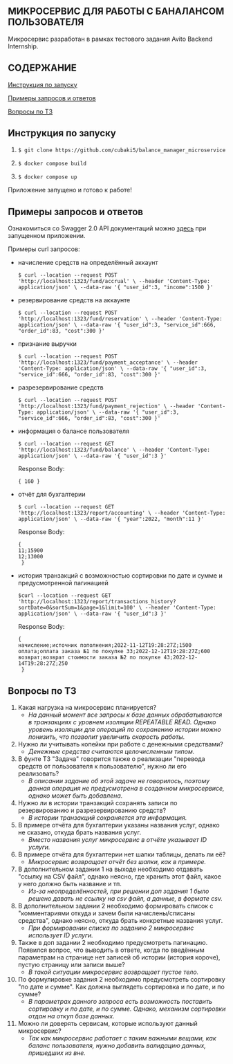 ## МИКРОСЕРВИС ДЛЯ РАБОТЫ С БАНАЛАНСОМ ПОЛЬЗОВАТЕЛЯ

Микросервис разработан в рамках тестового задания Avito Backend Internship.

## СОДЕРЖАНИЕ

[Инструкция по запуску](#instruc)

[Примеры запросов и ответов](#examples)

[Вопросы по ТЗ](#ques)

## Инструкция по запуску <a name="instruc"></a>

1. `$ git clone https://github.com/cubaki5/balance_manager_microservice`

2. `$ docker compose build`

3. `$ docker compose up`

Приложение запущено и готово к работе!

## Примеры запросов и ответов <a name="examples"></a>

Ознакомиться со Swagger 2.0 API документаций можно [здесь](http://localhost:1323/swagger/index.html) при запущенном приложении.

Примеры curl запросов:

- начисление средств на определённый аккаунт

  `$ curl --location --request POST 'http://localhost:1323/fund/accrual' \
  --header 'Content-Type: application/json' \
  --data-raw '{
  "user_id":3,
  "income":1500
  }'`

- резервирование средств на аккаунте

    `$ curl --location --request POST 'http://localhost:1323/fund/reservation' \
  --header 'Content-Type: application/json' \
  --data-raw '{
  "user_id":3,
  "service_id":666,
  "order_id":83,
  "cost":300
  }'`

- признание выручки

  `$ curl --location --request POST 'http://localhost:1323/fund/payment_acceptance' \
  --header 'Content-Type: application/json' \
  --data-raw '{
  "user_id":3,
  "service_id":666,
  "order_id":83,
  "cost":300
  }'`

- разрезервирование средств

  `$ curl --location --request POST 'http://localhost:1323/fund/payment_rejection' \
  --header 'Content-Type: application/json' \
  --data-raw '{
  "user_id":3,
  "service_id":666,
  "order_id":83,
  "cost":300
  }'`

- информация о балансе пользователя

  `$ curl --location --request GET 'http://localhost:1323/fund/balance' \
  --header 'Content-Type: application/json' \
  --data-raw '{
  "user_id":3
  }'`

    Response Body:

    `{
        160
    }`

- отчёт для бухгалтерии

    `$ curl --location --request GET 'http://localhost:1323/report/accounting' \
  --header 'Content-Type: application/json' \
  --data-raw '{
  "year":2022,
  "month":11
  }'`

  Response Body:

  ``` 
  { 
  11;15900
  12;13000
   }
- история транзакций с возможностью сортировки по дате и сумме и предусмотренной пагинацией

    `$curl --location --request GET 'http://localhost:1323/report/transactions_history?sortDate=0&sortSum=1&page=1&limit=100' \
  --header 'Content-Type: application/json' \
  --data-raw '{
  "user_id":3
  }'`

  Response Body:

    ``` 
    { 
    начисление;источник пополнения;2022-11-12T19:28:27Z;1500
    оплата;оплата заказа №1 по покупке 33;2022-12-12T19:28:27Z;600
    возврат;возврат стоимости заказа №2 по покупке 43;2022-12-14T19:28:27Z;250
     }

## Вопросы по ТЗ  <a name="ques"></a>
1. Какая нагрузка на микросервис планируется?
    - *На данный момент все запросы к базе данных обрабатываются в транзакциях с уровнем изоляции REPEATABLE READ. Однако уровень изоляции для операций по сохранению истории можно понизить, что позволит увеличить скорость работы.*
2. Нужно ли учитывать копейки при работе с денежными средствами?
   - *Денежные средства считаются целочисленным типом.*
3. В фунте ТЗ "Задача" говорится также о реализации "перевода средств от пользователя к пользователю", нужно ли его реализовать?
    - *В описании задание об этой задаче не говорилось, поэтому данная операция не предусмотрена в созданном микросервисе, однако может быть добавлена.*
4. Нужно ли в истории транзакций сохранять записи по резервированию и разрезервированию средств?
    - *В истории транзакций сохраняется эта информация.*
5. В примере отчёта для бухгалтерии указаны названия услуг, однако не сказано, откуда брать названия услуг.
    - *Вместо названия услуг микросервис в отчёте указывает ID услуги.*
6. В примере отчёта для бухгалтерии нет шапки таблицы, делать ли её?
    - *Микросервис возвращает отчёт без шапки, как в примере.*
7. В дополнительном задании 1 на выходе необходимо отдавать "ссылку на CSV файл", однако неясно, где хранить этот файл, какое у него должно быть название и тп.
    - *Из-за неопределённостей, при решении доп задания 1 было решено давать не ссылку на csv файл, а данные, в формате csv.*
8. В дополнительном задании 2 необходимо формировать список с "комментариями откуда и зачем были начислены/списаны средства", однако неясно, откуда брать конкретные названия услуг.
    - *При формировании списка по заданию 2 микросервис использует ID услуги.*
9. Также в доп задании 2 необходимо предусмотреть пагинацию. Появился вопрос, что выводить в ответе, когда по введённым параметрам на странице нет записей об истории (история короче), пустую страницу или записи выше?
    - *В такой ситуации микросервис возвращает пустое тело.*
10. По формулировке задания 2 необходимо предусмотреть сортировку "по дате и сумме". Как должна выглядеть сортировка и по дате, и по сумме?
    - *В параметрах данного запроса есть возможность поставить сортировку и по дате, и по сумме. Однако, механизм сортировки отдан на откуп базе данных.*
11. Можно ли доверять сервисам, которые используют данный микросервис?
    - *Так как микросервис работает с таким важными вещами, как баланс пользователя, нужно добавить валидацию данных, пришедших из вне.*
